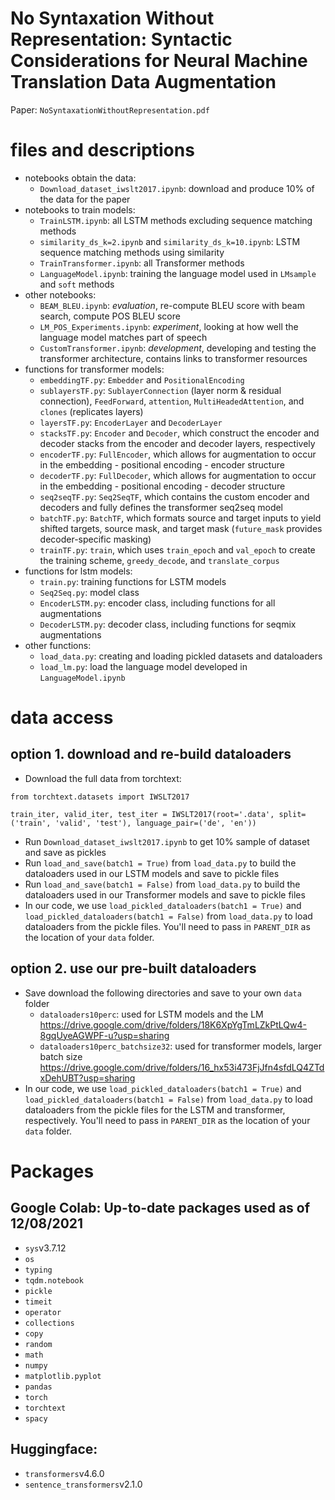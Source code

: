 # No Syntaxation Without Representation: Syntactic Considerations for Neural Machine Translation Data Augmentation

Paper: `NoSyntaxationWithoutRepresentation.pdf`


# files and descriptions
- notebooks obtain the data:
  - `Download_dataset_iwslt2017.ipynb`: download and produce 10% of the data for the paper
- notebooks to train models:
  - `TrainLSTM.ipynb`: all LSTM methods excluding sequence matching methods
  - `similarity_ds_k=2.ipynb` and `similarity_ds_k=10.ipynb`: LSTM sequence matching methods using similarity
  - `TrainTransformer.ipynb`: all Transformer methods
  - `LanguageModel.ipynb`: training the language model used in `LMsample` and `soft` methods
- other notebooks:
  - `BEAM_BLEU.ipynb`: *evaluation*, re-compute BLEU score with beam search, compute POS BLEU score
  - `LM_POS_Experiments.ipynb`: *experiment*, looking at how well the language model matches part of speech
  - `CustomTransformer.ipynb`: *development*, developing and testing the transformer architecture, contains links to transformer resources
- functions for transformer models:
  - `embeddingTF.py`: `Embedder` and `PositionalEncoding`
  - `sublayersTF.py`: `SublayerConnection` (layer norm & residual connection), `FeedForward`, `attention`, `MultiHeadedAttention`, and `clones` (replicates layers)
  - `layersTF.py`: `EncoderLayer` and `DecoderLayer`
  - `stacksTF.py`: `Encoder` and `Decoder`, which construct the encoder and decoder stacks from the encoder and decoder layers, respectively
  - `encoderTF.py`: `FullEncoder`, which allows for augmentation to occur in the embedding - positional encoding - encoder structure
  - `decoderTF.py`: `FullDecoder`, which allows for augmentation to occur in the embedding - positional encoding - decoder structure
  - `seq2seqTF.py`: `Seq2SeqTF`, which contains the custom encoder and decoders and fully defines the transformer seq2seq model
  - `batchTF.py`: `BatchTF`, which formats source and target inputs to yield shifted targets, source mask, and target mask (`future_mask` provides decoder-specific masking)
  - `trainTF.py`: `train`, which uses `train_epoch` and `val_epoch` to create the training scheme, `greedy_decode`, and `translate_corpus`
- functions for lstm models:
  - `train.py`: training functions for LSTM models
  - `Seq2Seq.py`: model class
  - `EncoderLSTM.py`: encoder class, including functions for all augmentations
  - `DecoderLSTM.py`: decoder class, including functions for seqmix augmentations
- other functions:
  - `load_data.py`: creating and loading pickled datasets and dataloaders
  - `load_lm.py`: load the language model developed in `LanguageModel.ipynb`

# data access

## option 1. download and re-build dataloaders
- Download the full data from torchtext:

`from torchtext.datasets import IWSLT2017`

`train_iter, valid_iter, test_iter = IWSLT2017(root='.data', split=('train', 'valid', 'test'), language_pair=('de', 'en'))`

- Run `Download_dataset_iwslt2017.ipynb` to get 10% sample of dataset and save as pickles
- Run `load_and_save(batch1 = True)` from `load_data.py` to build the dataloaders used in our LSTM models and save to pickle files
- Run `load_and_save(batch1 = False)` from `load_data.py` to build the dataloaders used in our Transformer models and save to pickle files
- In our code, we use `load_pickled_dataloaders(batch1 = True)` and `load_pickled_dataloaders(batch1 = False)` from `load_data.py` to load dataloaders from the pickle files. You'll need to pass in `PARENT_DIR` as the location of your `data` folder.

## option 2. use our pre-built dataloaders
- Save download the following directories and save to your own `data` folder
  - `dataloaders10perc`: used for LSTM models and the LM https://drive.google.com/drive/folders/18K6XpYgTmLZkPtLQw4-8gqUyeAGWPF-u?usp=sharing
  - `dataloaders10perc_batchsize32`: used for transformer models, larger batch size https://drive.google.com/drive/folders/16_hx53i473FjJfn4sfdLQ4ZTdxDehUBT?usp=sharing
- In our code, we use `load_pickled_dataloaders(batch1 = True)` and `load_pickled_dataloaders(batch1 = False)` from `load_data.py` to load dataloaders from the pickle files for the LSTM and transformer, respectively. You'll need to pass in `PARENT_DIR` as the location of your `data` folder.

# Packages
## Google Colab: Up-to-date packages used as of 12/08/2021
- `sys`v3.7.12
- `os`
- `typing`
- `tqdm.notebook`
- `pickle`
- `timeit`
- `operator`
- `collections`
- `copy`
- `random`
- `math`
- `numpy`
- `matplotlib.pyplot`
- `pandas`
- `torch`
- `torchtext`
- `spacy`
## Huggingface:
- `transformers`v4.6.0
- `sentence_transformers`v2.1.0
